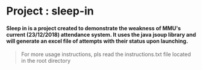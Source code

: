 # Project : sleep-in

#### Sleep in is a project created to demonstrate the weakness of MMU's current (23/12/2018) attendance system. It uses the java jsoup library and will generate an excel file of attempts with their status upon launching.

> For more usage instructions, pls read the instructions.txt
file located in the root directory
